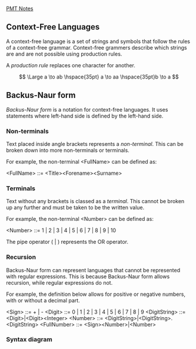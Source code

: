[PMT Notes](https://www.physicsandmathstutor.com/pdf-pages/?pdf=https%3A%2F%2Fpmt.physicsandmathstutor.com%2Fdownload%2FComputer-Science%2FA-level%2FNotes%2FAQA%2F04-Theory-of-Computation%2FAdvanced%2F4.3.%20Context-Free%20Languages%20-%20Advanced.pdf)

## Context-Free Languages

A context-free language is a set of strings and symbols that follow the rules of a context-free grammar. Context-free grammers describe which strings are and are not possible using production rules.

A *production rule* replaces one character for another.

$$
\Large
a \to ab \hspace{35pt} a \to aa \hspace{35pt}b \to a
$$

## Backus-Naur form

*Backus-Naur form* is a notation for context-free languages. It uses statements where left-hand side is defined by the left-hand side.

### Non-terminals

Text placed inside angle brackets represents a *non-terminal*. This can be broken down into more non-terminals or terminals.

For example, the non-terminal \<FullName\> can be defined as:

\<FullName\> ::= \<Title\>\<Forename\>\<Surname\>

### Terminals

Text without any brackets is classed as a *terminal*. This cannot be broken up any further and must be taken to be the written value.

For example, the non-terminal \<Number\> can be defined as:

\<Number\> ::= 1 | 2 | 3 | 4 | 5 | 6 | 7 | 8 | 9 | 10

The pipe operator ( | ) represents the OR operator.

### Recursion

Backus-Naur form can represent languages that cannot be represented with regular expressions. 
This is because Backus-Naur form allows recursion, while regular expressions do not.

For example, the definition below allows for positive or negative numbers, with or without a decimal part.

\<Sign\> ::= + | -
\<Digit\> ::= 0 | 1 | 2 | 3 | 4 | 5 | 6 | 7 | 8 | 9
\<DigitString\> ::= \<Digit\>|\<Digit\>\<Integer\>
\<Number\> ::= \<DigitString\>|\<DigitString\>.\<DigitString\>
\<FullNumber\> ::= \<Sign\>\<Number\>|\<Number\>

### Syntax diagram












